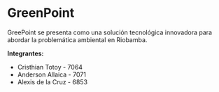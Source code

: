 # GreenPoint
GreePoint se presenta como una solución tecnológica innovadora para abordar la problemática ambiental en Riobamba.

**Integrantes:**
* Cristhian Totoy - 7064
* Anderson Allaica - 7071
* Alexis de la Cruz - 6853
